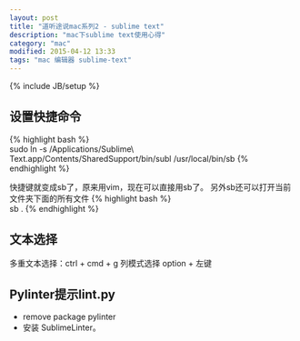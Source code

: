 ```yaml
---
layout: post
title: "道听途说mac系列2 - sublime text"
description: "mac下sublime text使用心得"
category: "mac"
modified: 2015-04-12 13:33
tags: "mac 编辑器 sublime-text"
---
```

{% include JB/setup %}

## 设置快捷命令
{% highlight bash %}  
  sudo ln -s /Applications/Sublime\ Text.app/Contents/SharedSupport/bin/subl /usr/local/bin/sb
{% endhighlight %}

  快捷键就变成sb了，原来用vim，现在可以直接用sb了。
  另外sb还可以打开当前文件夹下面的所有文件
  {% highlight bash %}  
  sb .
{% endhighlight %}

## 文本选择

多重文本选择：ctrl + cmd + g
列模式选择   option + 左键

## Pylinter提示lint.py
* remove package pylinter
* 安装 SublimeLinter。